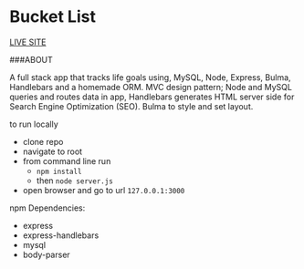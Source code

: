 # Bucket List

[LIVE SITE](https://floating-tundra-83868.herokuapp.com/burgers)

###ABOUT

A full stack app that tracks life goals using, MySQL, Node, Express, Bulma, Handlebars and a homemade ORM. MVC design pattern; Node and MySQL queries and routes data in app, Handlebars generates HTML server side for Search Engine Optimization (SEO). Bulma to style and set layout.

to run locally
* clone repo
* navigate to root
* from command line run 
  * `npm install` 
  * then `node server.js`
* open browser and go to url `127.0.0.1:3000`

npm Dependencies:
* express
* express-handlebars
* mysql
* body-parser


